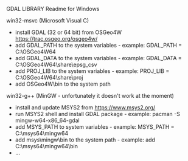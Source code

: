    GDAL LIBRARY
   Readme for Windows

   win32-msvc (Microsoft Visual C)
   - install GDAL (32 or 64 bit) from OSGeo4W https://trac.osgeo.org/osgeo4w/
   - add GDAL_PATH to the system variables - example: GDAL_PATH = C:\OSGeo4W64
   - add GDAL_DATA to the system variables - example: GDAL_DATA = C:\OSGeo4W64\share\epsg_csv
   - add PROJ_LIB to the system variables  - example: PROJ_LIB  = C:\OSGeo4W64\share\proj
   - add OSGeo4W\bin to the system path

   win32-g++ (MinGW - unfortunately it doesn't work at the moment)
   - install and update MSYS2 from https://www.msys2.org/
   - run MSYS2 shell and install GDAL package - example: pacman -S mingw-w64-x86_64-gdal
   - add MSYS_PATH to system variables     - example: MSYS_PATH = C:\msys64\mingw64
   - add msys\mingw\bin to the system path - example: add C:\msys64\mingw64\bin
   - ...